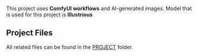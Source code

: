 

This project uses **ComfyUI workflows** and AI-generated images. Model that is used for this project is **Illustrious**

## Project Files
All related files can be found in the [PROJECT](./Project) folder.
